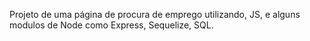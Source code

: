 Projeto de uma página de procura de emprego utilizando, JS, e alguns modulos de Node como Express, Sequelize, SQL. 
